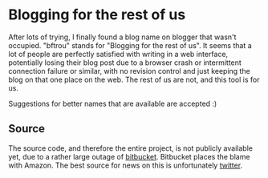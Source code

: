 Blogging for the rest of us
===========================

After lots of trying, I finally found a blog name on blogger that wasn't occupied. "bftrou" stands for "Blogging for the rest of us". It seems that a lot of people are perfectly satisfied with writing in a web interface, potentially losing their blog post due to a browser crash or intermittent connection failure or similar, with no revision control and just keeping the blog on that one place on the web. The rest of us are not, and this tool is for us.

Suggestions for better names that are available are accepted :)


Source
------

The source code, and therefore the entire project, is not publicly available yet, due to a rather large outage of [bitbucket](http://bitbucket.org). Bitbucket places the blame with Amazon. The best source for news on this is unfortunately [twitter](http://twitter.com/search?q=%23bitbucket).
